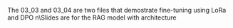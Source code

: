 The 03_03 and 03_04 are two files that demostrate fine-tuning using LoRa and DPO
n\Slides are for the RAG model with architecture
